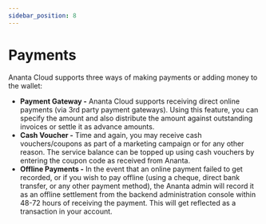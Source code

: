 ```yaml
---
sidebar_position: 8
---
```

# Payments
Ananta Cloud supports three ways of making payments or adding money to the wallet:

- **Payment Gateway -** Ananta Cloud supports receiving direct online payments (via 3rd party payment gateways). Using this feature, you can specify the amount and also distribute the amount against outstanding invoices or settle it as advance amounts.
- **Cash Voucher -** Time and again, you may receive cash vouchers/coupons as part of a marketing campaign or for any other reason. The service balance can be topped up using cash vouchers by entering the coupon code as received from Ananta.
- **Offline Payments -** In the event that an online payment failed to get recorded, or if you wish to pay offline (using a cheque, direct bank transfer, or any other payment method), the Ananta admin will record it as an offline settlement from the backend administration console within 48-72 hours of receiving the payment. This will get reflected as a transaction in your account.



